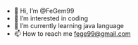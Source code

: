 - 👋 Hi, I’m @FeGem99
- 👀 I’m interested in coding 
- 🌱 I’m currently learning java language 
- 📫 How to reach me fege99@gmail.com

<!---
FeGem99/FeGem99 is a ✨ special ✨ repository because its `README.md` (this file) appears on your GitHub profile.
You can click the Preview link to take a look at your changes.
--->
